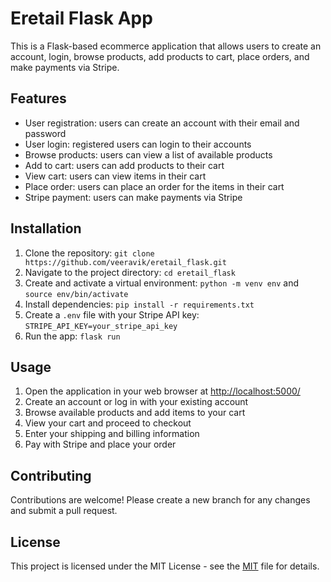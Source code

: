 # Eretail Flask App

This is a Flask-based ecommerce application that allows users to create an account, login, browse products, add products to cart, place orders, and make payments via Stripe.
## Features
- User registration: users can create an account with their email and password
- User login: registered users can login to their accounts
- Browse products: users can view a list of available products
- Add to cart: users can add products to their cart
- View cart: users can view items in their cart
- Place order: users can place an order for the items in their cart
- Stripe payment: users can make payments via Stripe
## Installation 
1. Clone the repository: `git clone https://github.com/veeravik/eretail_flask.git` 
2. Navigate to the project directory: `cd eretail_flask` 
3. Create and activate a virtual environment: `python -m venv env` and `source env/bin/activate` 
4. Install dependencies: `pip install -r requirements.txt` 
5. Create a `.env` file with your Stripe API key: `STRIPE_API_KEY=your_stripe_api_key` 
6. Run the app: `flask run`
## Usage 
1. Open the application in your web browser at [http://localhost:5000/](http://localhost:5000/)
2. Create an account or log in with your existing account
3. Browse available products and add items to your cart
4. View your cart and proceed to checkout
5. Enter your shipping and billing information
6. Pay with Stripe and place your order
## Contributing

Contributions are welcome! Please create a new branch for any changes and submit a pull request.
## License

This project is licensed under the MIT License - see the [MIT](https://opensource.org/license/mit/)  file for details.

